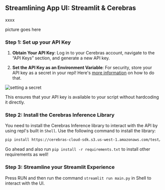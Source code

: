 ## Streamlining App UI: Streamlit & Cerebras

xxxx

picture goes here

### Step 1: Set up your API Key

1. **Obtain Your API Key**: Log in to your Cerebras account, navigate to the “API Keys” section, and generate a new API key.

2. **Set the API Key as an Environment Variable**: For security, store your API key as a secret in your repl! Here's [more information](https://docs.replit.com/replit-workspace/workspace-features/secrets) on how to do that.

![setting a secret](https://gist.github.com/user-attachments/assets/25a2741e-859f-4ba3-a105-a78435e89fb4.png)

   This ensures that your API key is available to your script without hardcoding it directly.

### Step 2: Install the Cerebras Inference Library

You need to install the Cerebras Inference library to interact with the API by using repl's built in `Shell`. Use the following command to install the library:

```bash
pip install https://cerebras-cloud-sdk.s3.us-west-1.amazonaws.com/test/cerebras_cloud_sdk-0.5.0-py3-none-any.whl
```

Go ahead and also run `pip install -r requirements.txt` to install other requirements as well!

### Step 3: Streamline your Streamlit Experience 
Press RUN and then run the command `streamlit run main.py` in Shell to interact with the UI.
